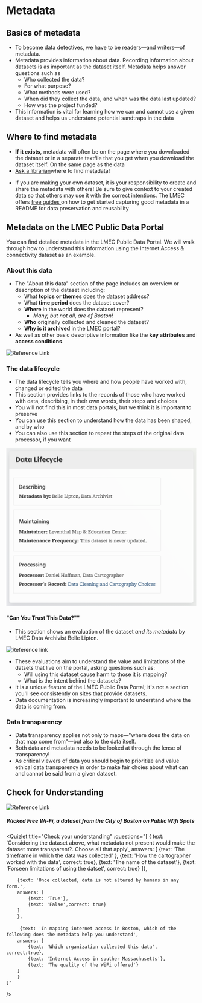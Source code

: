 # Metadata

## Basics of metadata

* To become data detectives, we have to be readers—and writers—of metadata.
* Metadata provides information about data. Recording information about datasets is  as important as the dataset itself. Metadata helps answer questions such as
    * Who collected the data?
    * For what purpose?
    * What methods were used?
    * When did they collect the data, and when was the data last updated?
    * How was the project funded?
* This information is vital for learning how we can and cannot use a given dataset and helps us understand potential sandtraps in the data

## Where to find metadata

* **If it exists,** metadata will often be on the page where you downloaded the dataset or in a separate textfile that you get when you download the dataset itself.
On the same page as the data
* [Ask a librarian](https://www.leventhalmap.org/research/geospatial/)where to find metadata!

<hideable title="Making your own metadata">

* If you are making your own dataset, it is your responsibility to create and share the metadata with others! Be sure to give context to your created data so that others may use it with the correct intentions. The LMEC offers [free guides ](https://geoservices.leventhalmap.org/cartinal/guides/readme-instructions.html) on how to get started capturing good metadata in a README for data preservation and reusability

</hideable>



## Metadata on the LMEC Public Data Portal
You can find detailed metadata in the LMEC Public Data Portal. We will walk through how to understand this information using the Internet Access & connectivity dataset as an example.


### About this data

* The "About this data" section of the page includes an overview or description of the dataset including:
    - What **topics or themes** does the dataset address?
    - What **time period** does the dataset cover?
    - **Where** in the world does the dataset represent?
        - *Many, but not all, are of Boston!*
    - **Who** originally collected and cleaned the dataset?
    - **Why is it archived** in the LMEC portal?
* As well as other basic descriptive information like the **key attributes** and **access conditions**.

![Reference Link](https://i.imgur.com/Lg1YGZ3.png)


### The data lifecycle
* The data lifecycle tells you where and how people have worked with, changed or edited the data
* This section provides links to the records of those who have worked with data, describing, in their own words, their steps and choices
* You will not find this in most data portals, but we think it is important to preserve
* You can use this section to understand how the data has been shaped, and by who
* You can also use this section to repeat the steps of the original data processor, if you want


![Data lifecycle](./media/datalifecycle.png)




#### "Can You Trust This Data?""

* This section shows an evaluation of the dataset *and its metadata* by LMEC Data Archivist Belle Lipton.

![Reference link](https://i.imgur.com/FzhkeDe.png)

* These evaluations aim to understand the value and limitations of the datsets that live on the portal, asking questions such as:
    * Will using this dataset cause harm to those it is mapping?
    * What is the intent behind the datasets?
* It is a unique feature of the LMEC Public Data Portal; it's not a section you'll see consistently on sites that provide datasets.
* Data documentation is increasingly important to understand where the data is coming from.





### Data transparency

* Data transparency applies not only to maps—"where does the data on that map come from"—but also to the data itself.
* Both data and metadata needs to be looked at through the lense of transparency!
* As critical viewers of data you should begin to prioritize and value ethical data transparency in order to make fair choies about what can and cannot be said from a given dataset.

## Check for Understanding

![Reference Link](https://i.imgur.com/LS1SLT3.png)

##### Wicked Free Wi-Fi, a dataset from the City of Boston on Public Wifi Spots

<Quizlet
    title="Check your understanding"
    :questions="[
        {
            text: 'Considering the dataset above, what metadata not present would make the dataset more transparent?. Choose all that apply',
            answers: [
            {text: 'The timeframe in which the data was collected' },
            {text: 'How the cartographer worked with the data', correct: true},
            {text: 'The name of the dataset'},
            {text: 'Forseen limitations of using the datset', correct: true}
        ]},

        {text: 'Once collected, data is not altered by humans in any form.',
        answers: [
            {text: 'True'},
            {text: 'False',correct: true}
        ]
        },

         {text: 'In mapping internet access in Boston, which of the following does the metadata help you understand',
        answers: [
            {text: 'Which organization collected this data', correct:true},
            {text: 'Internet Access in souther Massachusetts'},
            {text: 'The quality of the WiFi offered'}
        ]
        }
    ]"
/>
